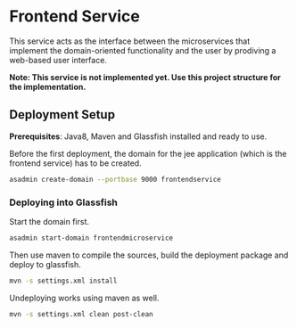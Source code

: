Frontend Service
================

This service acts as the interface between the microservices that implement the domain-oriented functionality and the user by prodiving a web-based user interface.

**Note: This service is not implemented yet. Use this project structure for the implementation.**

## Deployment Setup

**Prerequisites**: Java8, Maven and Glassfish installed and ready to use.

Before the first deployment, the domain for the jee application (which is the frontend service) has to be created.


```bash
asadmin create-domain --portbase 9000 frontendservice
```

### Deploying into Glassfish

Start the domain first.

```bash
asadmin start-domain frontendmicroservice
```

Then use maven to compile the sources, build the deployment package and deploy to glassfish.

```bash
mvn -s settings.xml install
```

Undeploying works using maven as well.

```bash
mvn -s settings.xml clean post-clean
```